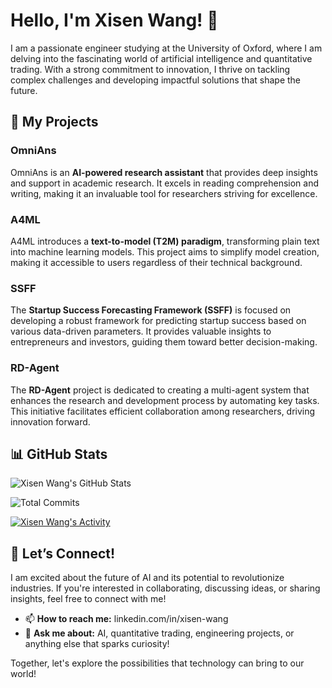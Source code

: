 <!--
**xisen-w/xisen-w** is a ✨ _special_ ✨ repository because its `README.md` (this file) appears on your GitHub profile.

Here are some ideas to get you started:

- 🔭 I’m currently working on ...
- 🌱 I’m currently learning ...
- 👯 I’m looking to collaborate on ...
- 🤔 I’m looking for help with ...
- 💬 Ask me about ...
- 📫 How to reach me: ...
- 😄 Pronouns: ...
- ⚡ Fun fact: ...
-->

# Hello, I'm Xisen Wang! 👋

I am a passionate engineer studying at the University of Oxford, where I am delving into the fascinating world of artificial intelligence and quantitative trading. With a strong commitment to innovation, I thrive on tackling complex challenges and developing impactful solutions that shape the future.

## 🚀 My Projects

### OmniAns
OmniAns is an **AI-powered research assistant** that provides deep insights and support in academic research. It excels in reading comprehension and writing, making it an invaluable tool for researchers striving for excellence.

### A4ML
A4ML introduces a **text-to-model (T2M) paradigm**, transforming plain text into machine learning models. This project aims to simplify model creation, making it accessible to users regardless of their technical background.

### SSFF
The **Startup Success Forecasting Framework (SSFF)** is focused on developing a robust framework for predicting startup success based on various data-driven parameters. It provides valuable insights to entrepreneurs and investors, guiding them toward better decision-making.

### RD-Agent
The **RD-Agent** project is dedicated to creating a multi-agent system that enhances the research and development process by automating key tasks. This initiative facilitates efficient collaboration among researchers, driving innovation forward.

## 📊 GitHub Stats
![Xisen Wang's GitHub Stats](https://github-readme-stats.vercel.app/api?username=xisen-w&show_icons=true&hide_border=true)

![Total Commits](https://img.shields.io/badge/commits-335-blue)

[![Xisen Wang's Activity](https://activity-graph.herokuapp.com/graph?username=xisen-w&theme=react-dark)](https://github.com/xisen-w)


## 🌟 Let’s Connect!
I am excited about the future of AI and its potential to revolutionize industries. If you're interested in collaborating, discussing ideas, or sharing insights, feel free to connect with me!

- 📫 **How to reach me:** linkedin.com/in/xisen-wang
- 💬 **Ask me about:** AI, quantitative trading, engineering projects, or anything else that sparks curiosity!

Together, let's explore the possibilities that technology can bring to our world!
